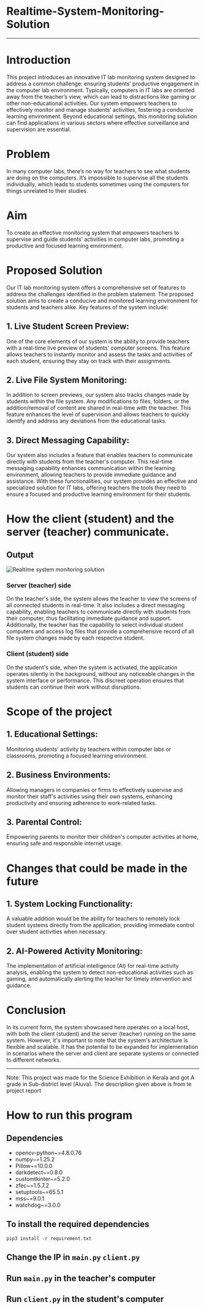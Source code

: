 # Realtime-System-Monitoring-Solution

***

# Introduction

This project introduces an innovative IT lab monitoring system designed to address a common challenge: ensuring students’ productive engagement in the computer lab environment. Typically, computers in IT labs are oriented away from the teacher’s view, which can lead to distractions like gaming or other non-educational activities. Our system empowers teachers to effectively monitor and manage students’ activities, fostering a conducive learning environment. Beyond educational settings, this monitoring solution can find applications in various sectors where effective surveillance and supervision are essential.

# Problem

In many computer labs, there’s no way for teachers to see what students are doing on the computers. It’s impossible to supervise all the students individually, which leads to students sometimes using the computers for things unrelated to their studies.

# Aim

To create an effective monitoring system that empowers teachers to supervise and guide students’ activities in computer labs, promoting a productive and focused learning environment.

# Proposed Solution

Our IT lab monitoring system offers a comprehensive set of features to address the challenges identified in the problem statement. The proposed solution aims to create a conducive and monitored learning environment for students and teachers alike. Key features of the system include:

## 1. Live Student Screen Preview:
One of the core elements of our system is the ability to provide teachers with a real-time live preview of students' computer screens. This
feature allows teachers to instantly monitor and assess the tasks and activities of each student, ensuring they stay on track with their assignments.
## 2. Live File System Monitoring:
In addition to screen previews, our system also tracks changes made by students within the file system. Any modifications to files, folders, or the
addition/removal of content are shared in real-time with the teacher. This feature enhances the level of supervision and allows teachers to quickly identify and address any deviations from the educational tasks.
## 3. Direct Messaging Capability:
Our system also includes a feature that enables teachers to communicate directly with students from the teacher's computer. This real-time
messaging capability enhances communication within the learning environment, allowing teachers to provide immediate guidance and assistance.
With these functionalities, our system provides an effective and specialized solution for IT labs, offering teachers the tools they need to ensure a focused and productive learning environment for their students.

# How the client (student) and the server (teacher) communicate.
  
## Output

![Realtime system monitoring solution](https://github.com/rigvedmaanas/Realtime-System-Monitoring-Solution/assets/77579661/388a71db-1b7e-4d96-b037-31508b7cd8f9)

### Server (teacher) side
On the teacher's side, the system allows the teacher to view the screens of all connected students in real-time. It also includes a direct messaging capability, enabling teachers to communicate directly with students from their computer, thus facilitating immediate guidance and support. Additionally, the teacher has the capability to select individual student computers and access log files that provide a comprehensive record of all file system changes made by each respective student.
### Client (student) side
On the student's side, when the system is activated, the application operates silently in the background, without any noticeable changes in the system interface or performance. This discreet operation ensures that students can continue their work without disruptions.

# Scope of the project

## 1. Educational Settings:
Monitoring students' activity by teachers within computer labs or classrooms, promoting a focused learning environment.
## 2. Business Environments:
Allowing managers in companies or firms to effectively supervise and monitor their staff's activities using their own systems, enhancing productivity and ensuring adherence to work-related tasks.

## 3. Parental Control:
Empowering parents to monitor their children's computer activities at home, ensuring safe and responsible internet usage.

# Changes that could be made in the future

## 1. System Locking Functionality:
A valuable addition would be the ability for teachers to remotely lock student systems directly from the application, providing immediate control over student activities when necessary.
## 2. AI-Powered Activity Monitoring:
The implementation of artificial intelligence (AI) for real-time activity analysis, enabling the system to detect non-educational activities such as gaming, and automatically alerting the teacher for timely intervention and guidance.

# Conclusion
In its current form, the system showcased here operates on a local host, with both the client (student) and the server (teacher) running on the same system. However, it's important to note that the system's architecture is flexible and scalable. It has the potential to be expanded for implementation in scenarios where the server and client are separate systems or connected to different networks.

***

Note: This project was made for the Science Exhibition in Kerala and got A grade in Sub-district level (Aluva). The description given above is from te project report

# How to run this program

## Dependencies

 - opencv-python~=4.8.0.76
 - numpy~=1.25.2
 - Pillow~=10.0.0
 - darkdetect~=0.8.0
 - customtkinter~=5.2.0
 - zfec~=1.5.7.2
 - setuptools~=65.5.1
 - mss~=9.0.1
 - watchdog~=3.0.0

## To install the required dependencies

```
pip3 install -r requirement.txt
```

## Change the IP in `main.py` `client.py`
## Run `main.py` in the teacher's computer
## Run `client.py` in the student's computer
